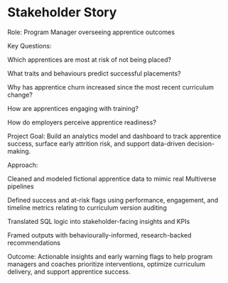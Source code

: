 # Stakeholder Story
Role: Program Manager overseeing apprentice outcomes

Key Questions:

Which apprentices are most at risk of not being placed?

What traits and behaviours predict successful placements?

Why has apprentice churn increased since the most recent curriculum change?

How are apprentices engaging with training?

How do employers perceive apprentice readiness?

Project Goal:
Build an analytics model and dashboard to track apprentice success, surface early attrition risk, and support data-driven decision-making.

Approach:

Cleaned and modeled fictional apprentice data to mimic real Multiverse pipelines

Defined success and at-risk flags using performance, engagement, and timeline metrics relating to curriculum version auditing

Translated SQL logic into stakeholder-facing insights and KPIs

Framed outputs with behaviourally-informed, research-backed recommendations

Outcome:
Actionable insights and early warning flags to help program managers and coaches prioritize interventions, optimize curriculum delivery, and support apprentice success.
